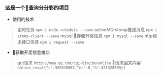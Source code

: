 ### 这是一个查询分分彩的项目

- 使用的技术
> 定时任务 `npm i node-schedule --save`
activeMQ stomp推送消息 `npm i stomp-client --save`
mysql 存储开奖信息 `npm i mysql --save`
http请求接口信息 `npm i request --save`

- 获取开奖信息接口

>get请求 `http://mma.qq.com/cgi-bin/im/online`
请求回来内容`online_resp({"c":309320807,"ec":0,"h":321328693})`
